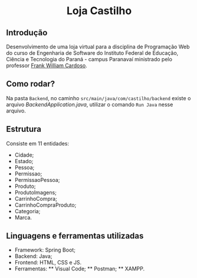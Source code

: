 <h1 align="center">Loja Castilho</h1>

## Introdução

Desenvolvimento de uma loja virtual para a disciplina de Programação Web do curso de Engenharia de Software do Instituto Federal de Educação, Ciência e Tecnologia do Paraná - campus Paranavaí ministrado pelo professor [Frank William Cardoso](https://github.com/frankwco).

## Como rodar?

Na pasta `Backend`, no caminho `src/main/java/com/castilho/backend` existe o arquivo *BackendApplication.java*, utilizar o comando `Run Java` nesse arquivo.

## Estrutura

Consiste em 11 entidades:

* Cidade;
* Estado;
* Pessoa;
* Permissao;
* PermissaoPessoa;
* Produto;
* ProdutoImagens;
* CarrinhoCompra;
* CarrinhoCompraProduto;
* Categoria;
* Marca.

## Linguagens e ferramentas utilizadas

* Framework: Spring Boot;
* Backend: Java;
* Frontend: HTML, CSS e JS.
* Ferramentas:
** Visual Code;
** Postman;
** XAMPP.
